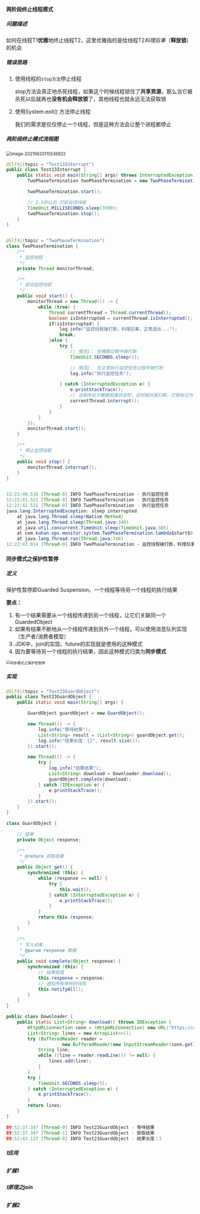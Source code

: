 #### 两阶段终止线程模式

##### 问题描述

如何在线程T1**优雅**地终止线程T2，这里优雅指的是给线程T2*料理后事*（**释放锁**）的机会

##### 错误思路

1. 使用线程的`stop方法`停止线程

   stop方法会真正地杀死线程，如果这个时候线程锁住了**共享资源**，那么当它被杀死以后就再也**没有机会释放锁**了，其他线程也就永远无法获取锁

2. 使用System.exit() 方法停止线程

   我们的需求是仅仅停止一个线程，但是这种方法会让整个进程都停止

##### 两阶段终止模式流程图

<img src="https://i.loli.net/2021/06/20/YJB7mHMwfQr6gOP.png" alt="image-20210620115536922" style="zoom:80%;" />

```java
@Slf4j(topic = "Test13Interrupt")
public class Test13Interrupt {
    public static void main(String[] args) throws InterruptedException {
        TwoPhaseTermination twoPhaseTermination = new TwoPhaseTermination();

        twoPhaseTermination.start();

        // 3.5秒以后 打断监控线程
        TimeUnit.MILLISECONDS.sleep(3500);
        twoPhaseTermination.stop();
    }
}


@Slf4j(topic = "TwoPhaseTermination")
class TwoPhaseTermination {
    /**
     * 监控线程
     */
    private Thread monitorThread;

    /**
     * 启动监控线程
     */
    public void start() {
        monitorThread = new Thread(() -> {
            while (true) {
                Thread currentThread = Thread.currentThread();
                boolean isInterrupted = currentThread.isInterrupted();
                if(isInterrupted) {
                    log.info("监控线程被打断，料理后事，正常退出...");
                    break;
                }else {
                    try {
                        // 情况1： 在睡眠过程中被打断
                        TimeUnit.SECONDS.sleep(1);

                        // 情况2： 在正常执行监控任务过程中被打断
                        log.info("执行监控任务");

                    } catch (InterruptedException e) {
                        e.printStackTrace();
                        // 当程序处于睡眠阻塞状态时，这时候对其打断，打断标记为假，我们需要手动设置打断标记为真
                        currentThread.interrupt();
                    }
                }
            }
        });
        monitorThread.start();
    }

    /**
     * 停止监控线程
     */
    public void stop() {
        monitorThread.interrupt();
    }
}


12:22:40.516 [Thread-0] INFO TwoPhaseTermination - 执行监控任务
12:22:41.521 [Thread-0] INFO TwoPhaseTermination - 执行监控任务
12:22:42.521 [Thread-0] INFO TwoPhaseTermination - 执行监控任务
java.lang.InterruptedException: sleep interrupted
	at java.lang.Thread.sleep(Native Method)
	at java.lang.Thread.sleep(Thread.java:340)
	at java.util.concurrent.TimeUnit.sleep(TimeUnit.java:386)
	at com.kuhan.ops.monitor.system.TwoPhaseTermination.lambda$start$0(Test13Interrupt.java:47)
	at java.lang.Thread.run(Thread.java:748)
12:22:43.014 [Thread-0] INFO TwoPhaseTermination - 监控线程被打断，料理后事，正常退出...
```

#### 同步模式之保护性暂停

##### 定义

保护性暂停即Guarded Suspension，一个线程等待另一个线程的执行结果

**要点：**

1. 有一个结果需要从一个线程传递到另一个线程，让它们关联同一个 GuardedObject
2. 如果有结果不断地从一个线程传递到另外一个线程，可以使用消息队列实现（生产者/消费者模型）
3. JDK中，join的实现、future的实现就是使用的这种模式
4. 因为要等待另一个线程的执行结果，因此这种模式归类为**同步模式**

<img src="https://cdn.jsdelivr.net/gh/Andre235/-community@master/同步模式之保护性暂停.png" alt="同步模式之保护性暂停" style="zoom:67%;" />



##### 实现

```java
@Slf4j(topic = "Test23GuardObject")
public class Test23GuardObject {
    public static void main(String[] args) {

        GuardObject guardObject = new GuardObject();

        new Thread(() -> {
            log.info("等待结果");
            List<String> result = (List<String>) guardObject.get();
            log.info("结果长度：{}", result.size());
        }).start();

        new Thread(() -> {
            try {
                log.info("结算结果");
                List<String> download = Downloader.download();
                guardObject.complete(download);
            } catch (IOException e) {
                e.printStackTrace();
            }
        }).start();
    }
}

class GuardObject {

    // 结果
    private Object response;

    /**
     * @return 获取结果
     */
    public Object get() {
        synchronized (this) {
            while (response == null) {
                try {
                    this.wait();
                } catch (InterruptedException e) {
                    e.printStackTrace();
                }
            }
            return this.response;
        }
    }

    /**
     * 写入结果
     * @param response 数据
     */
    public void complete(Object response) {
        synchronized (this) {
            // 结果赋值
            this.response = response;
            // 通知所有等待的线程
            this.notifyAll();
        }
    }
}
```

```java
public class Downloader {
    public static List<String> download() throws IOException {
        HttpURLConnection conn = (HttpURLConnection) new URL("https://www.baidu.com/").openConnection();
        List<String> lines = new ArrayList<>();
        try (BufferedReader reader =
                     new BufferedReader(new InputStreamReader(conn.getInputStream(), StandardCharsets.UTF_8))) {
            String line;
            while ((line = reader.readLine()) != null) {
                lines.add(line);
            }
        }
        try {
            TimeUnit.SECONDS.sleep(5);
        } catch (InterruptedException e) {
            e.printStackTrace();
        }
        return lines;
    }
}
```

```java
09:52:37.347 [Thread-0] INFO Test23GuardObject - 等待结果
09:52:37.347 [Thread-1] INFO Test23GuardObject - 获取结果
09:52:43.127 [Thread-0] INFO Test23GuardObject - 结果长度：3
```



##### ❗**应用**

##### 扩展1

##### ❗**原理之**join

##### 扩展2
